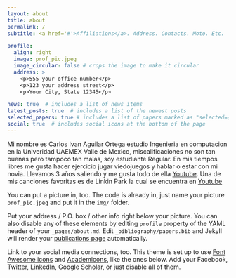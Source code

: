 ```yaml
---
layout: about
title: about
permalink: /
subtitle: <a href='#'>Affiliations</a>. Address. Contacts. Moto. Etc.

profile:
  align: right
  image: prof_pic.jpeg
  image_circular: false # crops the image to make it circular
  address: >
    <p>555 your office number</p>
    <p>123 your address street</p>
    <p>Your City, State 12345</p>

news: true  # includes a list of news items
latest_posts: true  # includes a list of the newest posts
selected_papers: true # includes a list of papers marked as "selected={true}"
social: true  # includes social icons at the bottom of the page
---
```


Mi nombre es Carlos Ivan Aguilar Ortega estudio Ingenieria en computacion en la Univeridad UAEMEX Valle de Mexico, miscalificaciones no son tan buenas pero tampoco tan malas, soy estudiante Regular. En mis tiempos libres me gusta hacer ejercicio jugar viedojuegos y hablar o estar con mi novia. Llevamos 3 años saliendo y me gusta todo de ella [Youtube](https://www.youtube.com/watch?v=dvMCe5znBAA). Una de mis canciones favoritas es de Linkin Park la cual se encuentra en [Youtube](https://www.youtube.com/watch?v=0xyxtzD54rM) 



You can put a picture in, too. The code is already in, just name your picture `prof_pic.jpeg` and put it in the `img/` folder.

Put your address / P.O. box / other info right below your picture. You can also disable any of these elements by editing `profile` property of the YAML header of your `_pages/about.md`. Edit `_bibliography/papers.bib` and Jekyll will render your [publications page](/al-folio/publications/) automatically.

Link to your social media connections, too. This theme is set up to use [Font Awesome icons](http://fortawesome.github.io/Font-Awesome/) and [Academicons](https://jpswalsh.github.io/academicons/), like the ones below. Add your Facebook, Twitter, LinkedIn, Google Scholar, or just disable all of them.
